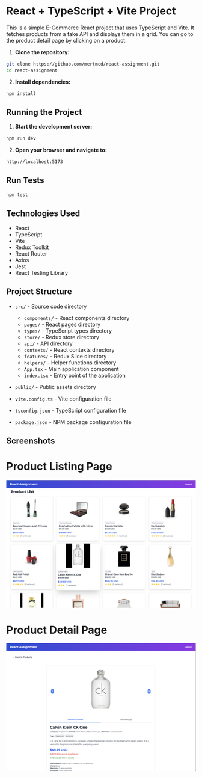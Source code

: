 # React + TypeScript + Vite Project

This is a simple E-Commerce React project that uses TypeScript and Vite. It fetches products from a fake API and displays them in a grid. You can go to the product detail page by clicking on a product.

1. **Clone the repository:**

```sh
git clone https://github.com/mertmcd/react-assignment.git
cd react-assignment
```

2. **Install dependencies:**

```sh
npm install
```

## Running the Project

1. **Start the development server:**

```sh
npm run dev
```

2. **Open your browser and navigate to:**

```
http://localhost:5173
```

## Run Tests

```sh
npm test
```

## Technologies Used

- React
- TypeScript
- Vite
- Redux Toolkit
- React Router
- Axios
- Jest
- React Testing Library

## Project Structure

- `src/` - Source code directory

  - `components/` - React components directory
  - `pages/` - React pages directory
  - `types/` - TypeScript types directory
  - `store/` - Redux store directory
  - `api/` - API directory
  - `contexts/` - React contexts directory
  - `features/` - Redux Slice directory
  - `helpers/` - Helper functions directory
  - `App.tsx` - Main application component
  - `index.tsx` - Entry point of the application

- `public/` - Public assets directory
- `vite.config.ts` - Vite configuration file
- `tsconfig.json` - TypeScript configuration file
- `package.json` - NPM package configuration file

## Screenshots

# Product Listing Page

![PLP Screenshot](./src/assets/screenshots/preview_plp.png)

# Product Detail Page

![PDP Screenshot](./src/assets/screenshots/preview_pdp.png)
